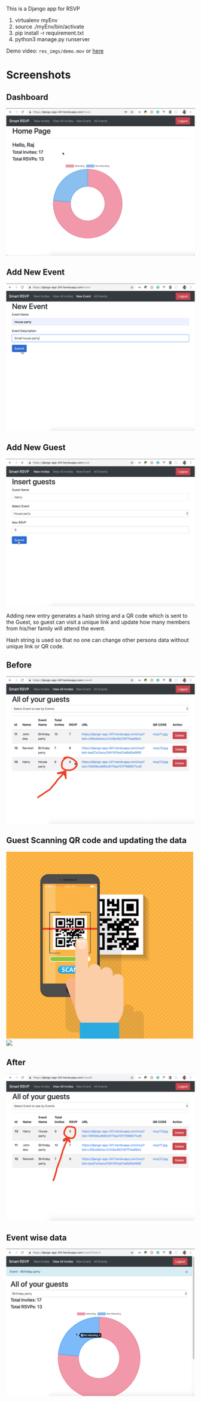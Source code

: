 This is a Django app for RSVP
1. virtualenv myEnv
2. source ./myEnv/bin/activate
3. pip install -r requirement.txt
4. python3 manage.py runserver

Demo video: ``` res_imgs/demo.mov ``` or <a href="https://github.com/Raj1998/smart-RSVP/blob/master/res_imgs/demo.mov">here</a>

# Screenshots
## Dashboard
<img src="res_imgs/1.png">

## Add New Event
<img src="res_imgs/2.png">

## Add New Guest
<img src="res_imgs/3.png">

Adding new entry generates a hash string and a QR code which is sent to the Guest, so guest can visit a unique link and update how many members from his/her family will attend the event.

Hash string is used so that no one can change other persons data without unique link or QR code.

## Before
<img src="res_imgs/4.1.png">

## Guest Scanning QR code and updating the data
<img src="res_imgs/qrcode_hand.png" width="500"> <img src="res_imgs/guest.gif" height="500">

## After
<img src="res_imgs/4.2.png">

## Event wise data
<img src="res_imgs/5.png">